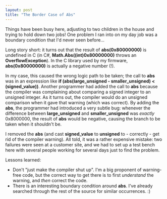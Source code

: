 ```yaml
---
layout: post
title: "The Border Case of Abs"
---
```

Things have been busy here, adjusting to two children in the house and trying to hold down two jobs! One problem I ran into on my day job was a boundary condition that I'd never seen before...



Long story short: it turns out that the result of **abs(0x80000000)** is undefined in C (in C#, **Math.Abs((int)0x80000000)** throws an **OverflowException**). In the C library used by my firmware, **abs(0x80000000)** is actually a negative number (!).



In my case, this caused the wrong logic path to be taken; the call to **abs** was in an expression like **if (abs(large_unsigned - smaller_unsigned) < (signed_value))**. Another programmer had added the call to **abs** because the compiler was complaining about comparing a signed integer to an unsigned integer. As it turns out, the compiler would do an unsigned comparison when it gave that warning (which was correct). By adding the **abs**, the programmer had introduced a very subtle bug: whenever the difference between **large_unsigned** and **smaller_unsigned** was _exactly_ 0x8000000, the result of **abs** would be negative, causing the branch to be taken when it shouldn't be.



I removed the **abs** (and cast **signed_value** to **unsigned** to - correctly - get rid of the compiler warning). All told, it was a rather expensive mistake: two failures were seen at a customer site, and we had to set up a test bench here with several people working for several days just to find the problem.



Lessons learned:




- Don't "just make the compiler shut up". I'm a big proponent of warning-free code, but the correct way to get there is to first _understand_ the warning, and _then_ correct the code.
- There is an interesting boundary condition around **abs**. I've already searched through the rest of the source for similar occurrences. :)
